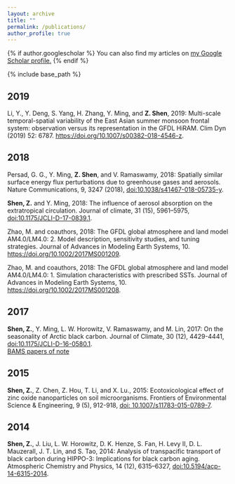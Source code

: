 ```yaml
---
layout: archive
title: ""
permalink: /publications/
author_profile: true
---
```


{% if author.googlescholar %}
  You can also find my articles on <u><a href="{{author.googlescholar}}">my Google Scholar profile</a>.</u>
{% endif %}

{% include base_path %}

## 2019

Li, Y., Y. Deng, S. Yang, H. Zhang, Y. Ming, and **Z. Shen**, 2019: Multi-scale temporal-spatial variability of the East Asian summer monsoon frontal system: observation versus its representation in the GFDL HiRAM. Clim Dyn (2019) 52: 6787. [<u>https://doi.org/10.1007/s00382-018-4546-z</u>](https://link.springer.com/article/10.1007/s00382-018-4546-z).

## 2018

Persad, G. G., Y. Ming, **Z. Shen**, and V. Ramaswamy, 2018: Spatially similar surface energy flux perturbations due to greenhouse gases and aerosols. Nature Communications, 9, 3247 (2018), [<u>doi:10.1038/s41467-018-05735-y</u>](https://www.nature.com/articles/s41467-018-05735-y).

**Shen, Z.** and Y. Ming, 2018: The influence of aerosol absorption on the extratropical circulation. Journal of climate, 31 (15), 5961–5975, [<u>doi:10.1175/JCLI-D-17-0839.1</u>](https://journals.ametsoc.org/doi/abs/10.1175/JCLI-D-17-0839.1).

Zhao, M. and coauthors, 2018: The GFDL global atmosphere and land model AM4.0/LM4.0: 2. Model description, sensitivity studies, and tuning strategies. Journal of Advances in Modeling Earth Systems, 10. [<u>https://doi.org/10.1002/2017MS001209</u>](https://agupubs.onlinelibrary.wiley.com/doi/abs/10.1002/2017MS001209).

Zhao, M. and coauthors, 2018: The GFDL global atmosphere and land model AM4.0/LM4.0: 1. Simulation characteristics with prescribed SSTs. Journal of Advances in Modeling Earth Systems, 10. [<u>https://doi.org/10.1002/2017MS001208</u>](https://agupubs.onlinelibrary.wiley.com/doi/abs/10.1002/2017MS001208).

## 2017

**Shen, Z.**, Y. Ming, L. W. Horowitz, V. Ramaswamy, and M. Lin, 2017: On the seasonality of Arctic black carbon. Journal of Climate, 30 (12), 4429-4441, [<u>doi:10.1175/JCLI-D-16-0580.1</u>](https://journals.ametsoc.org/doi/abs/10.1175/JCLI-D-16-0580.1).<br/>
[<u>BAMS papers of note</u>](https://journals.ametsoc.org/doi/pdf/10.1175/BAMS_986_1087-1102_Nowcast)

## 2015
**Shen, Z.**, Z. Chen, Z. Hou, T. Li, and X. Lu., 2015: Ecotoxicological effect of zinc oxide nanoparticles on soil microorganisms. Frontiers of Environmental Science & Engineering, 9 (5), 912-918, [<u>doi: 10.1007/s11783-015-0789-7</u>](https://link.springer.com/article/10.1007/s11783-015-0789-7).

## 2014

**Shen, Z.**, J. Liu, L. W. Horowitz, D. K. Henze, S. Fan, H. Levy II, D. L. Mauzerall, J. T. Lin, and S. Tao, 2014: Analysis of transpacific transport of black carbon during HIPPO-3: Implications for black carbon aging. Atmospheric Chemistry and Physics, 14 (12), 6315–6327, [<u>doi:10.5194/acp-14-6315-2014</u>](https://www.atmos-chem-phys.net/14/6315/2014/).

